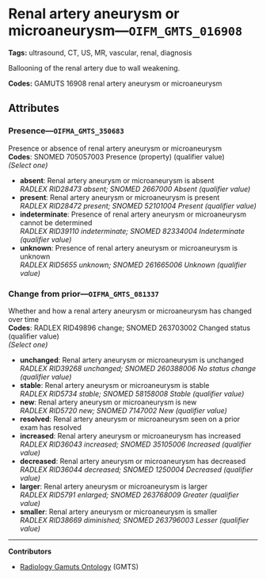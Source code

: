 # Renal artery aneurysm or microaneurysm—`OIFM_GMTS_016908`

**Tags:** ultrasound, CT, US, MR, vascular, renal, diagnosis

Ballooning of the renal artery due to wall weakening.

**Codes:** GAMUTS 16908 renal artery aneurysm or microaneurysm

## Attributes

### Presence—`OIFMA_GMTS_350683`

Presence or absence of renal artery aneurysm or microaneurysm  
**Codes**: SNOMED 705057003 Presence (property) (qualifier value)  
*(Select one)*

- **absent**: Renal artery aneurysm or microaneurysm is absent  
_RADLEX RID28473 absent; SNOMED 2667000 Absent (qualifier value)_
- **present**: Renal artery aneurysm or microaneurysm is present  
_RADLEX RID28472 present; SNOMED 52101004 Present (qualifier value)_
- **indeterminate**: Presence of renal artery aneurysm or microaneurysm cannot be determined  
_RADLEX RID39110 indeterminate; SNOMED 82334004 Indeterminate (qualifier value)_
- **unknown**: Presence of renal artery aneurysm or microaneurysm is unknown  
_RADLEX RID5655 unknown; SNOMED 261665006 Unknown (qualifier value)_

### Change from prior—`OIFMA_GMTS_081337`

Whether and how a renal artery aneurysm or microaneurysm has changed over time  
**Codes**: RADLEX RID49896 change; SNOMED 263703002 Changed status (qualifier value)  
*(Select one)*

- **unchanged**: Renal artery aneurysm or microaneurysm is unchanged  
_RADLEX RID39268 unchanged; SNOMED 260388006 No status change (qualifier value)_
- **stable**: Renal artery aneurysm or microaneurysm is stable  
_RADLEX RID5734 stable; SNOMED 58158008 Stable (qualifier value)_
- **new**: Renal artery aneurysm or microaneurysm is new  
_RADLEX RID5720 new; SNOMED 7147002 New (qualifier value)_
- **resolved**: Renal artery aneurysm or microaneurysm seen on a prior exam has resolved  
- **increased**: Renal artery aneurysm or microaneurysm has increased  
_RADLEX RID36043 increased; SNOMED 35105006 Increased (qualifier value)_
- **decreased**: Renal artery aneurysm or microaneurysm has decreased  
_RADLEX RID36044 decreased; SNOMED 1250004 Decreased (qualifier value)_
- **larger**: Renal artery aneurysm or microaneurysm is larger  
_RADLEX RID5791 enlarged; SNOMED 263768009 Greater (qualifier value)_
- **smaller**: Renal artery aneurysm or microaneurysm is smaller  
_RADLEX RID38669 diminished; SNOMED 263796003 Lesser (qualifier value)_

---

**Contributors**

- [Radiology Gamuts Ontology](https://gamuts.net/) (GMTS)